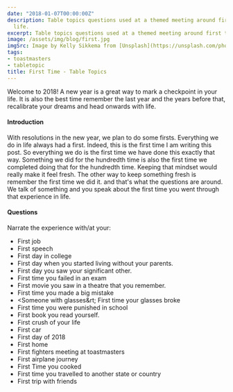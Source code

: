 ```yaml
---
date: "2018-01-07T00:00:00Z"
description: Table topics questions used at a themed meeting around first time in
  life.
excerpt: Table topics questions used at a themed meeting around first time in life.
image: /assets/img/blog/first.jpg
imgSrc: Image by Kelly Sikkema from [Unsplash](https://unsplash.com/photos/hE5kJhgBndo)
tags:
- toastmasters
- tabletopic
title: First Time - Table Topics
---
```


Welcome to 2018! A new year is a great way to mark a checkpoint in your life. It is also the best time remember the last year and the years before that, recalibrate your dreams and head onwards with life.

#### Introduction

With resolutions in the new year, we plan to do some firsts. Everything we do in life always had a first. Indeed, this is the first time I am writing this post. So everything we do is the first time we have done this exactly that way. Something we did for the hundredth time is also the first time we completed doing that for the hundredth time. Keeping that mindset would really make it feel fresh. The other way to keep something fresh is remember the first time we did it. and that's what the questions are around. We talk of something and you speak about the first time you went through that experience in life.

#### Questions

Narrate the experience with/at your:

* First job
* First speech
* First day in college
* First day when you started living without your parents.
* First day you saw your significant other.
* First time you failed in an exam
* First movie you saw in a theatre that you remember.
* First time you made a big mistake
* &lt;Someone with glasses&rt; First time your glasses broke
* First time you were punished in school
* First book you read yourself.
* First crush of your life
* First car
* First day of 2018
* First home
* First fighters meeting at toastmasters
* First airplane journey
* First Time you cooked
* First time you travelled to another state or country
* First trip with friends
